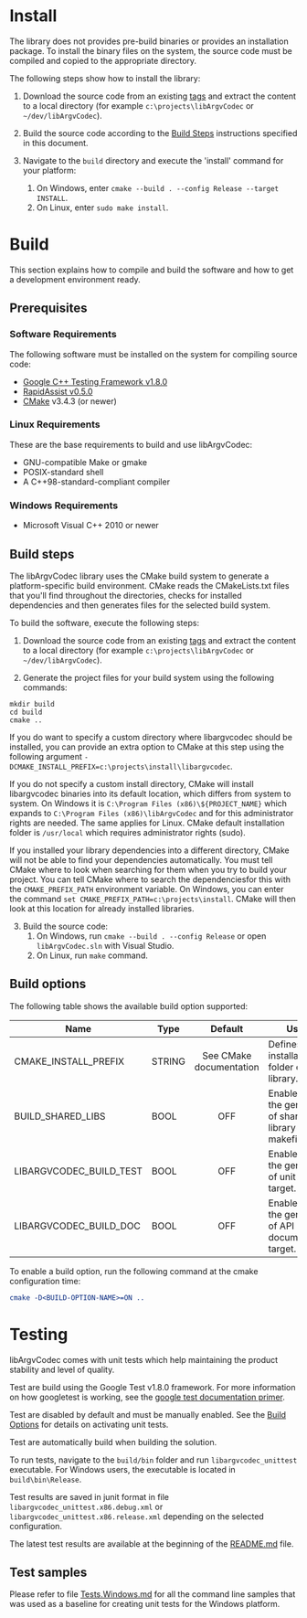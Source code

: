 # Install #

The library does not provides pre-build binaries or provides an installation package. To install the binary files on the system, the source code must be compiled and copied to the appropriate directory.

The following steps show how to install the library:

1) Download the source code from an existing [tags](http://github.com/end2endzone/libArgvCodec/tags) and extract the content to a local directory (for example `c:\projects\libArgvCodec` or `~/dev/libArgvCodec`).

2) Build the source code according to the [Build Steps](#build-steps) instructions specified in this document.

3) Navigate to the `build` directory and execute the 'install' command for your platform:
   1) On Windows, enter `cmake --build . --config Release --target INSTALL`.
   2) On Linux, enter `sudo make install`.

# Build #

This section explains how to compile and build the software and how to get a development environment ready.



## Prerequisites ##


### Software Requirements ###
The following software must be installed on the system for compiling source code:

* [Google C++ Testing Framework v1.8.0](https://github.com/google/googletest/tree/release-1.8.0)
* [RapidAssist v0.5.0](https://github.com/end2endzone/RapidAssist/tree/0.5.0)
* [CMake](http://www.cmake.org/) v3.4.3 (or newer)



### Linux Requirements ###

These are the base requirements to build and use libArgvCodec:

  * GNU-compatible Make or gmake
  * POSIX-standard shell
  * A C++98-standard-compliant compiler



### Windows Requirements ###

* Microsoft Visual C++ 2010 or newer



## Build steps ##

The libArgvCodec library uses the CMake build system to generate a platform-specific build environment. CMake reads the CMakeLists.txt files that you'll find throughout the directories, checks for installed dependencies and then generates files for the selected build system.

To build the software, execute the following steps:

1) Download the source code from an existing [tags](http://github.com/end2endzone/libArgvCodec/tags) and extract the content to a local directory (for example `c:\projects\libArgvCodec` or `~/dev/libArgvCodec`).

2) Generate the project files for your build system using the following commands:
```
mkdir build
cd build
cmake ..
```

If you do want to specify a custom directory where libargvcodec should be installed, you can provide an extra option to CMake at this step using the following argument `-DCMAKE_INSTALL_PREFIX=c:\projects\install\libargvcodec`.

If you do not specify a custom install directory, CMake will install libargvcodec binaries into its default location, which differs from system to system. On Windows it is `C:\Program Files (x86)\${PROJECT_NAME}` which expands to `C:\Program Files (x86)\libArgvCodec` and for this administrator rights are needed. The same applies for Linux. CMake default installation folder is `/usr/local` which requires administrator rights (sudo).

If you installed your library dependencies into a different directory, CMake will not be able to find your dependencies automatically. You must tell CMake where to look when searching for them when you try to build your project. You can tell CMake where to search the dependenciesfor this with the `CMAKE_PREFIX_PATH` environment variable. On Windows, you can enter the command `set CMAKE_PREFIX_PATH=c:\projects\install`. CMake will then look at this location for already installed libraries.

3) Build the source code:
   1) On Windows, run `cmake --build . --config Release` or open `libArgvCodec.sln` with Visual Studio.
   2) On Linux, run `make` command.



## Build options ##

The following table shows the available build option supported:

| Name                    | Type   |         Default         | Usage                                                      |
|-------------------------|--------|:-----------------------:|------------------------------------------------------------|
| CMAKE_INSTALL_PREFIX    | STRING | See CMake documentation | Defines the installation folder of the library.            |
| BUILD_SHARED_LIBS       | BOOL   |           OFF           | Enable/disable the generation of shared library makefiles  |
| LIBARGVCODEC_BUILD_TEST | BOOL   |           OFF           | Enable/disable the generation of unit tests target.        |
| LIBARGVCODEC_BUILD_DOC  | BOOL   |           OFF           | Enable/disable the generation of API documentation target. |

To enable a build option, run the following command at the cmake configuration time:
```cmake
cmake -D<BUILD-OPTION-NAME>=ON ..
```




# Testing #
libArgvCodec comes with unit tests which help maintaining the product stability and level of quality.

Test are build using the Google Test v1.8.0 framework. For more information on how googletest is working, see the [google test documentation primer](https://github.com/google/googletest/blob/release-1.8.0/googletest/docs/V1_6_Primer.md).  

Test are disabled by default and must be manually enabled. See the [Build Options](#build-options) for details on activating unit tests.

Test are automatically build when building the solution.

To run tests, navigate to the `build/bin` folder and run `libargvcodec_unittest` executable. For Windows users, the executable is located in `build\bin\Release`.

Test results are saved in junit format in file `libargvcodec_unittest.x86.debug.xml` or `libargvcodec_unittest.x86.release.xml` depending on the selected configuration.

The latest test results are available at the beginning of the [README.md](README.md) file.



## Test samples ##

Please refer to file [Tests.Windows.md](Tests.Windows.md) for all the command line samples that was used as a baseline for creating unit tests for the Windows platform.
